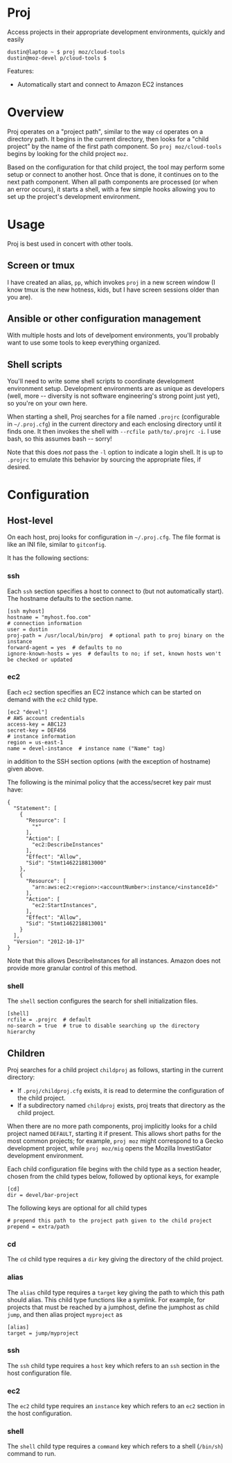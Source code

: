 # Proj

Access projects in their appropriate development environments, quickly and easily

    dustin@laptop ~ $ proj moz/cloud-tools
    dustin@moz-devel p/cloud-tools $

Features:

  * Automatically start and connect to Amazon EC2 instances

# Overview

Proj operates on a "project path", similar to the way `cd` operates on a directory path.
It begins in the current directory, then looks for a "child project" by the name of the first path component.
So `proj moz/cloud-tools` begins by looking for the child project `moz`.

Based on the configuration for that child project, the tool may perform some setup or connect to another host.
Once that is done, it continues on to the next path component.
When all path components are processed (or when an error occurs), it starts a shell, with a few simple hooks allowing you to set up the project's development environment.

# Usage

Proj is best used in concert with other tools.

## Screen or tmux

I have created an alias, `pp`, which invokes `proj` in a new screen window (I know tmux is the new hotness, kids, but I have screen sessions older than you are).

## Ansible or other configuration management

With multiple hosts and lots of develpoment environments, you'll probably want to use some tools to keep everything organized.

## Shell scripts

You'll need to write some shell scripts to coordinate development environment setup.
Development environments are as unique as developers (well, more -- diversity is not software engineering's strong point just yet), so you're on your own here.

When starting a shell, Proj searches for a file named `.projrc` (configurable in `~/.proj.cfg`) in the current directory and each enclosing directory until it finds one.
It then invokes the shell with `--rcfile path/to/.projrc -i`.
I use bash, so this assumes bash -- sorry!

Note that this does *not* pass the `-l` option to indicate a login shell.
It is up to `.projrc` to emulate this behavior by sourcing the appropriate files, if desired.

# Configuration

## Host-level

On each host, proj looks for configuration in `~/.proj.cfg`.
The file format is like an INI file, similar to `gitconfig`.

It has the following sections:

### ssh

Each `ssh` section specifies a host to connect to (but not automatically start).
The hostname defaults to the section name.

    [ssh myhost]
    hostname = "myhost.foo.com"
    # connection information
    user = dustin
    proj-path = /usr/local/bin/proj  # optional path to proj binary on the instance
    forward-agent = yes  # defaults to no
    ignore-known-hosts = yes  # defaults to no; if set, known hosts won't be checked or updated

### ec2

Each `ec2` section specifies an EC2 instance which can be started on demand with the `ec2` child type.

    [ec2 "devel"]
    # AWS account credentials
    access-key = ABC123
    secret-key = DEF456
    # instance information
    region = us-east-1
    name = devel-instance  # instance name ("Name" tag)

in addition to the SSH section options (with the exception of hostname) given above.

The following is the minimal policy that the access/secret key pair must have:

    {
      "Statement": [
        {
          "Resource": [
            "*"
          ],
          "Action": [
            "ec2:DescribeInstances"
          ],
          "Effect": "Allow",
          "Sid": "Stmt1462218813000"
        },
        {
          "Resource": [
            "arn:aws:ec2:<region>:<accountNumber>:instance/<instanceId>"
          ],
          "Action": [
            "ec2:StartInstances",
          ],
          "Effect": "Allow",
          "Sid": "Stmt1462218813001"
        }
      ],
      "Version": "2012-10-17"
    }

Note that this allows DescribeInstances for all instances.  Amazon does not
provide more granular control of this method.

### shell

The `shell` section configures the search for shell initialization files.

    [shell]
    rcfile = .projrc  # default
    no-search = true  # true to disable searching up the directory hierarchy

## Children

Proj searches for a child project `childproj` as follows, starting in the current directory:

 * If `.proj/childproj.cfg` exists, it is read to determine the configuration of the child project.
 * If a subdirectory named `childproj` exists, proj treats that directory as the child project.

When there are no more path components, proj implicitly looks for a child project named `DEFAULT`, starting it if present.
This allows short paths for the most common projects; for example, `proj moz` might correspond to a Gecko development project, while `proj moz/mig` opens the Mozilla InvestiGator development environment.

Each child configuration file begins with the child type as a section header, chosen from the child types below, followed by optional keys, for example

    [cd]
    dir = devel/bar-project

The following keys are optional for all child types

    # prepend this path to the project path given to the child project
    prepend = extra/path

### cd

The `cd` child type requires a `dir` key giving the directory of the child project.

### alias

The `alias` child type requires a `target` key giving the path to which this path should alias.
This child type functions like a symlink.
For example, for projects that must be reached by a jumphost, define the jumphost as child `jump`, and then alias project `myproject` as

    [alias]
    target = jump/myproject

### ssh

The `ssh` child type requires a `host` key which refers to an `ssh` section in the host configuration file.

### ec2

The `ec2` child type requires an `instance` key which refers to an `ec2` section in the host configuration.

### shell

The `shell` child type requires a `command` key which refers to a shell (`/bin/sh`) command to run.
